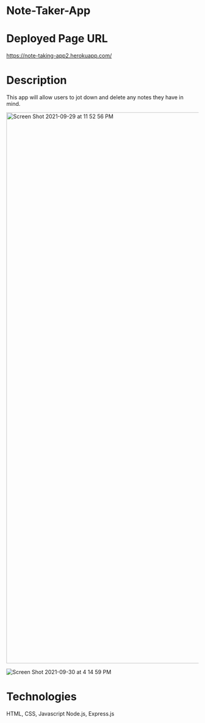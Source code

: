 # Note-Taker-App

# Deployed Page URL
https://note-taking-app2.herokuapp.com/

# Description
This app will allow users to jot down and delete any notes they have in mind.

<img width="1440" alt="Screen Shot 2021-09-29 at 11 52 56 PM" src="https://user-images.githubusercontent.com/78561316/135403007-e3b15032-f528-47b0-9012-5c8dfac0d39f.png">

![Screen Shot 2021-09-30 at 4 14 59 PM](https://user-images.githubusercontent.com/78561316/135541901-d2f78a31-25a0-4d13-aea1-7dedfbf0222c.png)

# Technologies

HTML, CSS, Javascript
Node.js, Express.js
